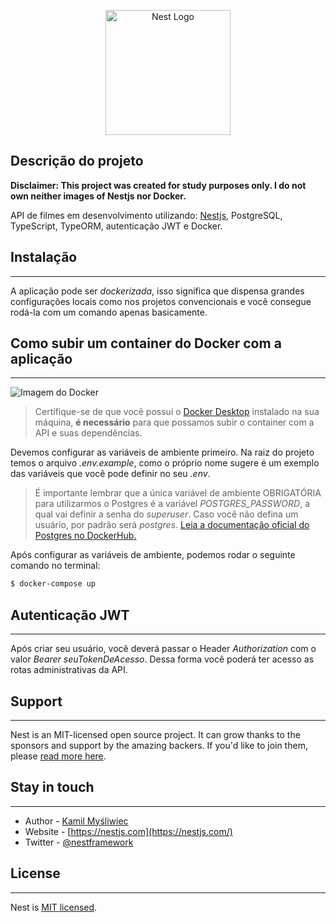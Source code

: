 <p align="center">
  <a href="http://nestjs.com/" target="blank"><img src="https://nestjs.com/img/logo-small.svg" width="200" alt="Nest Logo" /></a>
</p>

## Descrição do projeto

 **Disclaimer: This project was created for study purposes only. I do not own neither images of Nestjs nor Docker.**

API de filmes em desenvolvimento utilizando: [Nestjs](https://github.com/nestjs/nest), PostgreSQL, TypeScript, TypeORM, autenticação JWT e Docker.

## Instalação
---
A aplicação pode ser *dockerizada*, isso significa que dispensa grandes configurações locais como nos projetos convencionais e você consegue rodá-la com um comando apenas basicamente. 

## Como subir um container do Docker com a aplicação
---
![Imagem do Docker](https://www.mundodocker.com.br/wp-content/uploads/2015/06/docker_facebook_share.png)

>Certifique-se de que você possui o [Docker Desktop](https://www.docker.com/products/docker-desktop/) instalado na sua máquina, **é necessário** para que possamos subir o container com a API e suas dependências.

Devemos configurar as variáveis de ambiente primeiro. Na raiz do projeto temos o arquivo *.env.example*, como o próprio nome sugere é um exemplo das variáveis que você pode definir no seu *.env*.

>É importante lembrar que a única variável de ambiente OBRIGATÓRIA para utilizarmos o Postgres é a variável *POSTGRES_PASSWORD*, a qual vai definir a senha do *superuser*. Caso você não defina um usuário, por padrão será *postgres*. 
[Leia a documentação oficial do Postgres no DockerHub.](https://hub.docker.com/_/postgres)

Após configurar as variáveis de ambiente, podemos rodar o seguinte comando no terminal:


```bash
$ docker-compose up
```
## Autenticação JWT
---
Após criar seu usuário, você deverá passar o Header *Authorization* com o valor *Bearer seuTokenDeAcesso*. Dessa forma você poderá ter acesso as rotas administrativas da API.



## Support
---
Nest is an MIT-licensed open source project. It can grow thanks to the sponsors and support by the amazing backers. If you'd like to join them, please [read more here](https://docs.nestjs.com/support).

## Stay in touch
---
- Author - [Kamil Myśliwiec](https://kamilmysliwiec.com)
- Website - [https://nestjs.com](https://nestjs.com/)
- Twitter - [@nestframework](https://twitter.com/nestframework)

## License
---
Nest is [MIT licensed](LICENSE).

